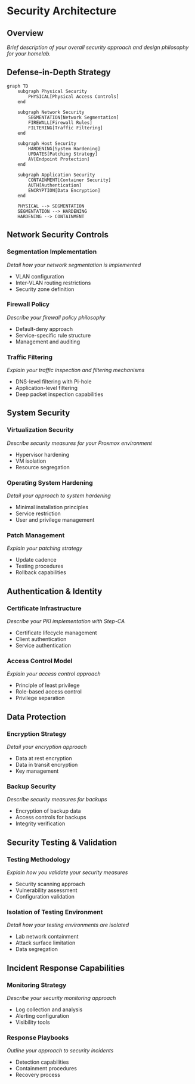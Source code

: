 # Security Architecture

## Overview

*Brief description of your overall security approach and design philosophy for your homelab.*

## Defense-in-Depth Strategy

```mermaid
graph TD
    subgraph Physical Security
        PHYSICAL[Physical Access Controls]
    end
    
    subgraph Network Security
        SEGMENTATION[Network Segmentation]
        FIREWALL[Firewall Rules]
        FILTERING[Traffic Filtering]
    end
    
    subgraph Host Security
        HARDENING[System Hardening]
        UPDATES[Patching Strategy]
        AV[Endpoint Protection]
    end
    
    subgraph Application Security
        CONTAINMENT[Container Security]
        AUTH[Authentication]
        ENCRYPTION[Data Encryption]
    end
    
    PHYSICAL --> SEGMENTATION
    SEGMENTATION --> HARDENING
    HARDENING --> CONTAINMENT
```

## Network Security Controls

### Segmentation Implementation

*Detail how your network segmentation is implemented*

- VLAN configuration
- Inter-VLAN routing restrictions
- Security zone definition

### Firewall Policy

*Describe your firewall policy philosophy*

- Default-deny approach
- Service-specific rule structure
- Management and auditing

### Traffic Filtering

*Explain your traffic inspection and filtering mechanisms*

- DNS-level filtering with Pi-hole
- Application-level filtering
- Deep packet inspection capabilities

## System Security

### Virtualization Security

*Describe security measures for your Proxmox environment*

- Hypervisor hardening
- VM isolation
- Resource segregation

### Operating System Hardening

*Detail your approach to system hardening*

- Minimal installation principles
- Service restriction
- User and privilege management

### Patch Management

*Explain your patching strategy*

- Update cadence
- Testing procedures
- Rollback capabilities

## Authentication & Identity

### Certificate Infrastructure

*Describe your PKI implementation with Step-CA*

- Certificate lifecycle management
- Client authentication
- Service authentication

### Access Control Model

*Explain your access control approach*

- Principle of least privilege
- Role-based access control
- Privilege separation

## Data Protection

### Encryption Strategy

*Detail your encryption approach*

- Data at rest encryption
- Data in transit encryption
- Key management

### Backup Security

*Describe security measures for backups*

- Encryption of backup data
- Access controls for backups
- Integrity verification

## Security Testing & Validation

### Testing Methodology

*Explain how you validate your security measures*

- Security scanning approach
- Vulnerability assessment
- Configuration validation

### Isolation of Testing Environment

*Detail how your testing environments are isolated*

- Lab network containment
- Attack surface limitation
- Data segregation

## Incident Response Capabilities

### Monitoring Strategy

*Describe your security monitoring approach*

- Log collection and analysis
- Alerting configuration
- Visibility tools

### Response Playbooks

*Outline your approach to security incidents*

- Detection capabilities
- Containment procedures
- Recovery process